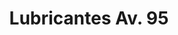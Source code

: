 ---
title: "Lubricantes Av. 95"
url: /bogota-d-c/lubricantes-av-95/
shop: reparación de automóviles
---